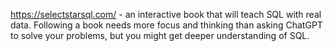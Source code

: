 
https://selectstarsql.com/ - an interactive book that will teach SQL with real data. Following a book needs more focus and thinking than asking ChatGPT to solve your problems, but you might get deeper understanding of SQL.
